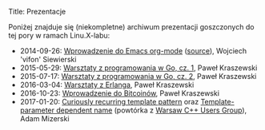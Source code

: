 Title: Prezentacje

Poniżej znajduje się (niekompletne) archiwum prezentacji goszczonych
do tej pory w ramach Linu.X-labu:

- 2014-09-26: [Wprowadzenie do Emacs org-mode][1] ([source][2]), Wojciech 'vifon' Siewierski
- 2015-05-29: [Warsztaty z programowania w Go, cz. 1][3], Paweł Kraszewski
- 2015-07-17: [Warsztaty z programowania w Go, cz. 2][4], Paweł Kraszewski
- 2016-03-04: [Warsztaty z Erlanga][5], Paweł Kraszewski
- 2016-10-23: [Wprowadzenie do Bitcoinów][6], Paweł Kraszewski
- 2017-01-20: [Curiously recurring template pattern][7] oraz [Template-parameter dependent name][8] (powtórka z [Warsaw C++ Users Group](http://cpp.mimuw.edu.pl/)), Adam Mizerski

[1]: {filename}/static/slideshows/org-mode/org-mode.html
[2]: {filename}/static/slideshows/org-mode/org-mode.org
[3]: https://github.com/p-kraszewski/linux-w-bramie/tree/master/2015-05-29-Go
[4]: https://github.com/p-kraszewski/linux-w-bramie/tree/master/2015-07-17-Go
[5]: https://github.com/p-kraszewski/LwB-20160304-Erlang
[6]: {filename}/static/slideshows/BitCoin%20prezentacja.pdf
[7]: {filename}/static/slideshows/crtp.pdf
[8]: {filename}/static/slideshows/template-parameter.pdf
